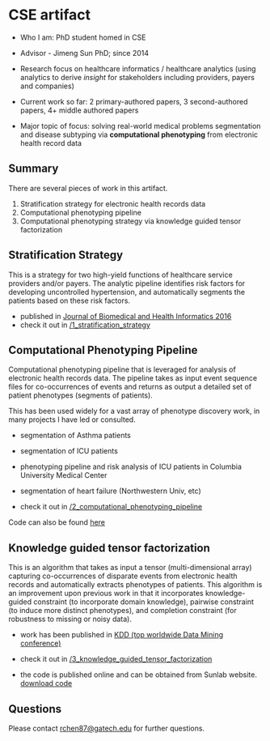 # CSE artifact

* Who I am: PhD student homed in CSE

* Advisor - Jimeng Sun PhD; since 2014

* Research focus on healthcare informatics / healthcare analytics (using analytics to derive *insight* for stakeholders including providers, payers and companies)

* Current work so far: 2 primary-authored papers, 3 second-authored papers, 4+ middle authored papers

* Major topic of focus: solving real-world medical problems segmentation and disease subtyping via **computational phenotyping** from electronic health record data


## Summary

There are several pieces of work in this artifact.

1. Stratification strategy for electronic health records data
2. Computational phenotyping pipeline
3. Computational phenotyping strategy via knowledge guided tensor factorization

## Stratification Strategy

This is a strategy for two high-yield functions of healthcare service providers and/or payers. The analytic pipeline identifies risk factors for developing uncontrolled hypertension, and automatically segments the patients based on these risk factors.

- published in [Journal of Biomedical and Health Informatics 2016](http://ieeexplore.ieee.org/document/7370874/)
- check it out in [/1_stratification_strategy](/1_stratification_strategy)

## Computational Phenotyping Pipeline

Computational phenotyping pipeline that is leveraged for analysis of electronic health records data. The pipeline takes as input event sequence files for co-occurrences of events and returns as output a detailed set of patient phenotypes (segments of patients).

This has been used widely for a vast array of phenotype discovery work, in many projects I have led or consulted.

- segmentation of Asthma patients
- segmentation of ICU patients
- phenotyping pipeline and risk analysis of ICU patients in Columbia University Medical Center
- segmentation of heart failure (Northwestern Univ, etc)

- check it out in [/2_computational_phenotyping_pipeline](/2_computational_phenotyping_pipeline)


Code can also be found [here](https://mysterious-caverns-96374.herokuapp.com/)

## Knowledge guided tensor factorization

This is an algorithm that takes as input a tensor (multi-dimensional array) capturing co-occurrences of disparate events from electronic health records and automatically extracts phenotypes of patients. This algorithm is an improvement upon previous work in that it incorporates knowledge-guided constraint (to incorporate domain knowledge), pairwise constraint (to induce more distinct phenotypes), and completion constraint (for robustness to missing or noisy data). 

- work has been published in [KDD (top worldwide Data Mining conference)](http://www.sunlab.org/files/8414/3896/4657/rubik_kdd2015_camera_ready.pdf)

- check it out in [/3_knowledge_guided_tensor_factorization](/3_knowledge_guided_tensor_factorization)
- the code is published online and can be obtained from Sunlab website. [download code](https://mysterious-caverns-96374.herokuapp.com/)

## Questions

Please contact rchen87@gatech.edu for further questions.




